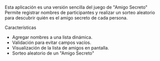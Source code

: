 Esta aplicación es una versión sencilla del juego de "Amigo Secreto"  
Permite registrar nombres de participantes y realizar un sorteo aleatorio para descubrir quién es el amigo secreto de cada persona.

Características
- Agregar nombres a una lista dinámica.
- Validación para evitar campos vacíos.
- Visualización de la lista de amigos en pantalla.
- Sorteo aleatorio de un "Amigo Secreto"

